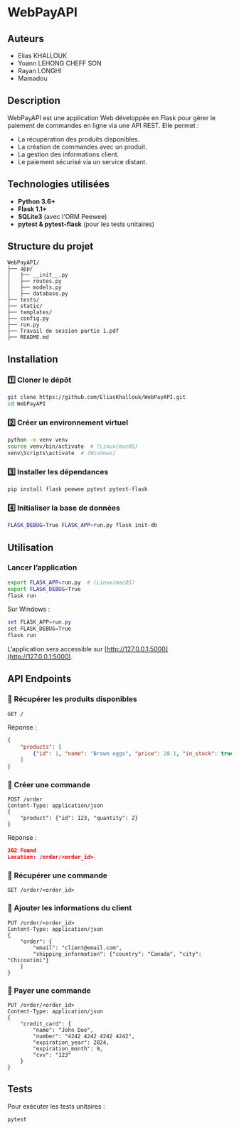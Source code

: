 # WebPayAPI

## Auteurs
- Elias KHALLOUK
- Yoann LEHONG CHEFF SON
- Rayan LONGHI
- Mamadou


## Description
WebPayAPI est une application Web développée en Flask pour gérer le paiement de commandes en ligne via une API REST. Elle permet :

- La récupération des produits disponibles.
- La création de commandes avec un produit.
- La gestion des informations client.
- Le paiement sécurisé via un service distant.

## Technologies utilisées
- **Python 3.6+**
- **Flask 1.1+**
- **SQLite3** (avec l'ORM Peewee)
- **pytest & pytest-flask** (pour les tests unitaires)

## Structure du projet
```
WebPayAPI/
├── app/
│   ├── __init__.py
│   ├── routes.py
│   ├── models.py
│   ├── database.py
├── tests/
├── static/
├── templates/
├── config.py
├── run.py
├── Travail de session partie 1.pdf
├── README.md
```

## Installation
### 1️⃣ Cloner le dépôt
```bash
git clone https://github.com/EliasKhallouk/WebPayAPI.git
cd WebPayAPI
```

### 2️⃣ Créer un environnement virtuel
```bash
python -m venv venv
source venv/bin/activate  # (Linux/macOS)
venv\Scripts\activate  # (Windows)
```

### 3️⃣ Installer les dépendances
```bash
pip install flask peewee pytest pytest-flask
```

### 4️⃣ Initialiser la base de données
```bash
FLASK_DEBUG=True FLASK_APP=run.py flask init-db
```

## Utilisation
### Lancer l’application
```bash
export FLASK_APP=run.py  # (Linux/macOS)
export FLASK_DEBUG=True
flask run
```
Sur Windows :
```powershell
set FLASK_APP=run.py
set FLASK_DEBUG=True
flask run
```
L’application sera accessible sur [http://127.0.0.1:5000](http://127.0.0.1:5000).

## API Endpoints
### 🔹 Récupérer les produits disponibles
```http
GET /
```
Réponse :
```json
{
    "products": [
        {"id": 1, "name": "Brown eggs", "price": 28.1, "in_stock": true}
    ]
}
```

### 🔹 Créer une commande
```http
POST /order
Content-Type: application/json
{
    "product": {"id": 123, "quantity": 2}
}
```
Réponse :
```json
302 Found
Location: /order/<order_id>
```

### 🔹 Récupérer une commande
```http
GET /order/<order_id>
```

### 🔹 Ajouter les informations du client
```http
PUT /order/<order_id>
Content-Type: application/json
{
    "order": {
        "email": "client@email.com",
        "shipping_information": {"country": "Canada", "city": "Chicoutimi"}
    }
}
```

### 🔹 Payer une commande
```http
PUT /order/<order_id>
Content-Type: application/json
{
    "credit_card": {
        "name": "John Doe",
        "number": "4242 4242 4242 4242",
        "expiration_year": 2024,
        "expiration_month": 9,
        "cvv": "123"
    }
}
```

## Tests
Pour exécuter les tests unitaires :
```bash
pytest
```